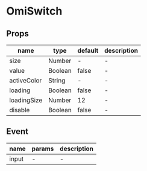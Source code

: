 # OmiSwitch

## Props

| name        | type    | default | description |
| ----------- | ------- | ------- | ----------- |
| size        | Number  | -       | -           |
| value       | Boolean | false   | -           |
| activeColor | String  | -       | -           |
| loading     | Boolean | false   | -           |
| loadingSize | Number  | 12      | -           |
| disable     | Boolean | false   | -           |

## Event

| name  | params | description |
| ----- | ------ | ----------- |
| input | -      | -           |
